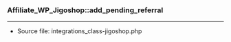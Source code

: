 ### Affiliate_WP_Jigoshop::add_pending_referral

----

- Source file: integrations_class-jigoshop.php